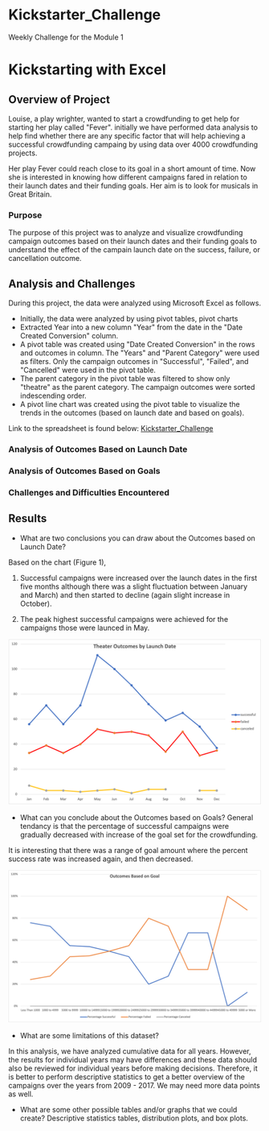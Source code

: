 # Kickstarter_Challenge
Weekly Challenge for the Module 1

# Kickstarting with Excel

## Overview of Project

Louise, a play wrighter, wanted to start a crowdfunding to get help for starting her play called "Fever". initially we have performed data analysis to help find whether there are any specific factor that will help achieving a successful crowdfunding campaing by using data over 4000 crowdfunding projects. 

Her play Fever could reach close to its goal in a short amount of time. Now she is interested in knowing how different campaigns fared in relation to their launch dates and their funding goals. Her aim is to look for musicals in Great Britain.

### Purpose

The purpose of this project was to analyze and visualize crowdfunding campaign outcomes based on their launch dates and their funding goals to understand the effect of the campain launch date on the success, failure, or cancellation outcome.

## Analysis and Challenges
During this project, the data were analyzed using Microsoft Excel as follows.
- Initially, the data were analyzed by using pivot tables, pivot charts
- Extracted Year into a new column "Year" from the date in the "Date Created Conversion" column. 
- A pivot table was created using "Date Created Conversion" in the rows and outcomes in column. The "Years" and "Parent Category" were used as filters. Only the campaign outcomes in "Successful", "Failed", and "Cancelled" were used in the pivot table. 
- The parent category in the pivot table was filtered to show only "theatre" as the parent category. The campaign outcomes were sorted indescending order. 
- A pivot line chart was created using the pivot table to visualize the trends in the outcomes (based on launch date and based on goals).

Link to the spreadsheet is found below: [Kickstarter_Challenge](Kickstarter_Challenge.xlxs)

### Analysis of Outcomes Based on Launch Date



### Analysis of Outcomes Based on Goals



### Challenges and Difficulties Encountered

## Results

- What are two conclusions you can draw about the Outcomes based on Launch Date?

Based on the chart (Figure 1), 

1) Successful campaigns were increased over the launch dates in the first five months although there was a slight fluctuation between January and March) and then started to decline (again slight increase in October).

2) The peak highest successful campaigns were achieved for the campaigns those were launced in May.

![Figure 1. Theater Outcomes by Launch Date](Theater_Outcomes_vs_Launch.png)

- What can you conclude about the Outcomes based on Goals?
General tendancy is that the percentage of successful campaigns were gradually decreased with increase of the goal set for the crowdfunding. 

It is interesting that there was a range of goal amount where the percent success rate was increased again, and then decreased.  

![Figure 2. TheaterOutcomes by Goals](Outcomes_vs_Goals.png)

- What are some limitations of this dataset?

In this analysis, we have analyzed cumulative data for all years. However, the results for individual years may have differences and these data should also be reviewed for individual years before making decisions. Therefore, it is better to perform descriptive statistics to get a better overview of the campaigns over the years from 2009 - 2017. We may need more data points as well.  

- What are some other possible tables and/or graphs that we could create?
Descriptive statistics tables, distribution plots, and box plots. 
